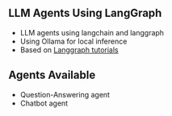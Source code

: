 ## LLM Agents Using LangGraph
* LLM agents using langchain and langgraph
* Using Ollama for local inference
* Based on [Langgraph tutorials](https://langchain-ai.github.io/langgraph/tutorials/)

## Agents Available
* Question-Answering agent
* Chatbot agent

